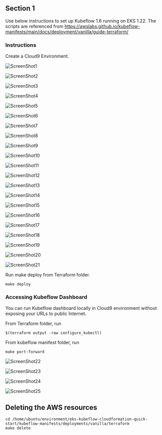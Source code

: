 ## Section 1

Use below instructions to set up Kubeflow 1.6 running on EKS 1.22. The scripts are referenced from https://awslabs.github.io/kubeflow-manifests/main/docs/deployment/vanilla/guide-terraform/

### Instructions

Create a Cloud9 Environment.


![ScreenShot1](/images/a1.png)

![ScreenShot2](/images/a2.png)

![ScreenShot3](/images/a3.png)

![ScreenShot4](/images/a4.png)

![ScreenShot5](/images/a5.png)

![ScreenShot6](/images/a6.png)

![ScreenShot7](/images/a7.png)

![ScreenShot8](/images/a8.png)

![ScreenShot9](/images/a9.png)

![ScreenShot10](/images/a10.png)

![ScreenShot11](/images/a11.png)

![ScreenShot12](/images/a12.png)

![ScreenShot13](/images/a13.png)

![ScreenShot14](/images/a14.png)

![ScreenShot15](/images/a15.png)

![ScreenShot16](/images/a16.png)

![ScreenShot17](/images/a17.png)

![ScreenShot18](/images/a18.png)

![ScreenShot19](/images/a19.png)

![ScreenShot20](/images/a20.png)

![ScreenShot21](/images/a21.png)

Run make deploy from Terraform folder.

```shell
make deploy
```

### Accessing Kubeflow Dashboard

You can run Kubeflow dashboard locally in Cloud9 environment without exposing your URLs to public Internet.

From Terraform folder, run

```shell
$(terraform output -raw configure_kubectl)
```

From kubeflow manifest folder, run

```shell
make port-forward
```

![ScreenShot22](/images/a22.png)

![ScreenShot23](/images/a23.png)

![ScreenShot24](/images/a24.png)

![ScreenShot25](/images/a25.png)


## Deleting the AWS resources


```shell
cd /home/ubuntu/environment/eks-kubeflow-cloudformation-quick-start/kubeflow-manifests/deployments/vanilla/terraform
make delete
```
